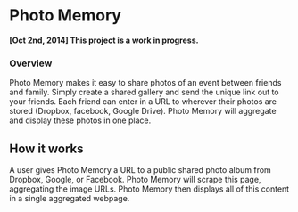 # Photo Memory
**[Oct 2nd, 2014] This project is  a work in progress.**  

### Overview
Photo Memory makes it easy to share photos of an event between friends and family. Simply create a shared gallery and send the unique link out to your friends. Each friend can enter in a URL to wherever their photos are stored (Dropbox, facebook, Google Drive). Photo Memory will aggregate and display these photos in one place.

## How it works
A user gives Photo Memory a URL to a public shared photo album from Dropbox, Google, or Facebook. Photo Memory will scrape this page, aggregating the image URLs. Photo Memory then displays all of this content in a single aggregated webpage. 
